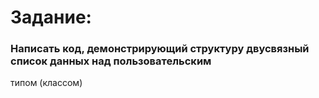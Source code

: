 # Задание:
### Написать код, демонстрирующий структуру двусвязный список данных над пользовательским
типом (классом)